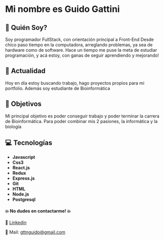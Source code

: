 # Mi nombre es Guido Gattini

## :beginner: Quién Soy? 
Soy programador FullStack, con orientación principal a Front-End
Desde chico paso tiempo en la computadora, arreglando problemas, ya sea de hardware como de software. Hace un tiempo me puse la meta de estudiar programación, y acá estoy, con ganas de seguir aprendiendo y mejorando! 

## :calendar: Actualidad
Hoy en día estoy buscando trabajo, hago proyectos propios para mi portfolio. Además soy estudiante de Bioinformática

## 	:dart: Objetivos
Mi principal objetivo es poder conseguir trabajo y poder terminar la carrera de Bioinformática. Para poder combinar mis 2 pasiones, la informática y la biología


## :computer: Tecnologías

- **Javascript**
- **Css3** 
- **React.js**
- **Redux**
- **Express.js**
- **Git**
- **HTML**
- **Node.js**
- **Postgresql**



#### :boom: **No dudes en contactarme!** :boom:

:link: [Linkedin](https://www.linkedin.com/in/guido-gattini-54778125b/?original_referer=)

:email: Mail: gttnguido@gmail.com
